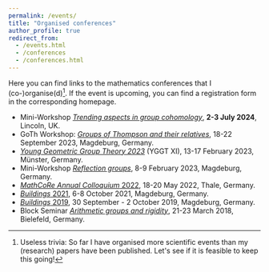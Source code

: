 ```yaml
---
permalink: /events/
title: "Organised conferences"
author_profile: true
redirect_from: 
  - /events.html
  - /conferences
  - /conferences.html
---
```


Here you can find links to the mathematics conferences that I (co-)organise(d)[^1]. If the event is upcoming, you can find a registration form in the corresponding homepage.

* Mini-Workshop _[Trending aspects in group cohomology](/files/cna/index.html)_, **2-3 July 2024**, Lincoln, UK.
* GoTh Workshop: _[Groups of Thompson and their relatives](https://trr358.math.uni-bielefeld.de/workshops/view/146)_, 18-22 September 2023, Magdeburg, Germany.
* _[Young Geometric Group Theory 2023](https://www.uni-muenster.de/GGT/YGGT/)_ (YGGT XI), 13-17 February 2023, Münster, Germany.
* Mini-Workshop _[Reflection groups](https://www.geometry.ovgu.de/MiniReflection.html)_, 8-9 February 2023, Magdeburg, Germany.
* [_MathCoRe Annual Colloquium_ 2022](https://www.mathcore.ovgu.de/index.php?show=events&event=2022-05-18-annual-colloquium), 18-20 May 2022, Thale, Germany.
* [_Buildings_ 2021](https://www.geometry.ovgu.de/buildings2021.html), 6-8 October 2021, Magdeburg, Germany.
* [_Buildings_ 2019](https://www.geometry.ovgu.de/buildings.html), 30 September - 2 October 2019, Magdeburg, Germany.
* Block Seminar _[Arithmetic groups and rigidity](https://www.spp2026.de/activities/detail/activity/seminar-arithmetic-groups-and-rigidity)_, 21-23 March 2018, Bielefeld, Germany.

[^1]: Useless trivia: So far I have organised more scientific events than my (research) papers have been published. Let's see if it is feasible to keep this going!